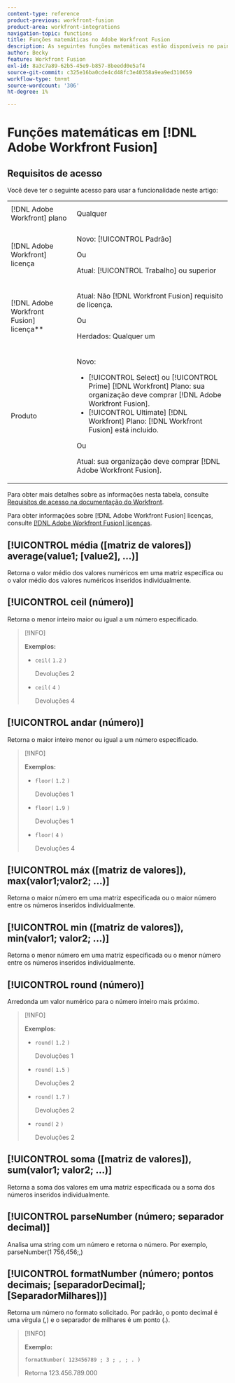 ```yaml
---
content-type: reference
product-previous: workfront-fusion
product-area: workfront-integrations
navigation-topic: functions
title: Funções matemáticas no Adobe Workfront Fusion
description: As seguintes funções matemáticas estão disponíveis no painel Mapeamento do Adobe Workfront Fusion.
author: Becky
feature: Workfront Fusion
exl-id: 8a3c7a89-62b5-45e9-b857-8beedd0e5af4
source-git-commit: c325e16ba0cde4cd48fc3e40358a9ea9ed310659
workflow-type: tm+mt
source-wordcount: '306'
ht-degree: 1%

---
```


# Funções matemáticas em [!DNL Adobe Workfront Fusion]

<!--Audited: 4/2024-->

## Requisitos de acesso

Você deve ter o seguinte acesso para usar a funcionalidade neste artigo:

<table style="table-layout:auto"> 
 <col>  
 <col>  
 <tbody>  
  <tr>  
   <td role="rowheader">[!DNL Adobe Workfront] plano</td>  
   <td> <p>Qualquer</p> </td>  
  </tr>  
  <tr data-mc-conditions="">  
   <td role="rowheader">[!DNL Adobe Workfront] licença</td>  
   <td> <p>Novo: [!UICONTROL Padrão]</p><p>Ou</p><p>Atual: [!UICONTROL Trabalho] ou superior</p> </td>  
  </tr>  
  <tr>  
   <td role="rowheader">[!DNL Adobe Workfront Fusion] licença**</td>  
   <td> 
   <p>Atual: Não [!DNL Workfront Fusion] requisito de licença.</p> 
   <p>Ou</p> 
   <p>Herdados: Qualquer um </p> 
   </td>  
  </tr>  
  <tr>  
   <td role="rowheader">Produto</td>  
   <td> 
   <p>Novo:</p> <ul><li>[!UICONTROL Select] ou [!UICONTROL Prime] [!DNL Workfront] Plano: sua organização deve comprar [!DNL Adobe Workfront Fusion].</li><li>[!UICONTROL Ultimate] [!DNL Workfront] Plano: [!DNL Workfront Fusion] está incluído.</li></ul> 
   <p>Ou</p> 
   <p>Atual: sua organização deve comprar [!DNL Adobe Workfront Fusion].</p> 
   </td>  
  </tr> 
 </tbody>  
</table>

Para obter mais detalhes sobre as informações nesta tabela, consulte [Requisitos de acesso na documentação do Workfront](/help/quicksilver/administration-and-setup/add-users/access-levels-and-object-permissions/access-level-requirements-in-documentation.md).

Para obter informações sobre [!DNL Adobe Workfront Fusion] licenças, consulte [[!DNL Adobe Workfront Fusion] licenças](../../workfront-fusion/get-started/license-automation-vs-integration.md).

## [!UICONTROL média ([matriz de valores]) average(value1; [value2], ...)]

Retorna o valor médio dos valores numéricos em uma matriz específica ou o valor médio dos valores numéricos inseridos individualmente.

## [!UICONTROL ceil (número)]

Retorna o menor inteiro maior ou igual a um número especificado.

>[!INFO]
>
>**Exemplos:**
>
>* `ceil(` `1.2` `)`
>
>   Devoluções 2
>
>* `ceil(` `4` `)`
>
>   Devoluções 4

## [!UICONTROL andar (número)]

Retorna o maior inteiro menor ou igual a um número especificado.

>[!INFO]
>
>**Exemplos:**
>
>* `floor(` `1.2` `)`
>
>   Devoluções 1
>
>* `floor(` `1.9` `)`
>
>   Devoluções 1
>
>* `floor(` `4` `)`
>
>   Devoluções 4

## [!UICONTROL máx ([matriz de valores]), max(valor1;valor2; ...)]

Retorna o maior número em uma matriz especificada ou o maior número entre os números inseridos individualmente.

## [!UICONTROL min ([matriz de valores]), min(valor1; valor2; ...)]

Retorna o menor número em uma matriz especificada ou o menor número entre os números inseridos individualmente.

## [!UICONTROL round (número)]

Arredonda um valor numérico para o número inteiro mais próximo.

>[!INFO]
>
>**Exemplos:**
>
>* `round(` `1.2` `)`
>
>   Devoluções 1
>
>* `round(` `1.5` `)`
>
>   Devoluções 2
>
>* `round(` `1.7` `)`
>
>   Devoluções 2
> 
>* `round(` `2` `)`
>
>   Devoluções 2

## [!UICONTROL soma ([matriz de valores]), sum(valor1; valor2; ...)]

Retorna a soma dos valores em uma matriz especificada ou a soma dos números inseridos individualmente.

## [!UICONTROL parseNumber (número; separador decimal)]

Analisa uma string com um número e retorna o número. Por exemplo, parseNumber(1 756,456;,)

## [!UICONTROL formatNumber (número; pontos decimais; [separadorDecimal]; [SeparadorMilhares])]

Retorna um número no formato solicitado. Por padrão, o ponto decimal é uma vírgula (,) e o separador de milhares é um ponto (.).

>[!INFO]
>
>**Exemplo:**
>
>`formatNumber( 123456789 ; 3 ; , ; . )`
>
>Retorna 123.456.789.000
